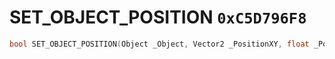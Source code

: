 # SET_OBJECT_POSITION `0xC5D796F8`

```cpp
bool SET_OBJECT_POSITION(Object _Object, Vector2 _PositionXY, float _PositionZ);
```